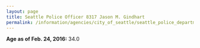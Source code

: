 ```yaml
---
layout: page
title: Seattle Police Officer 8317 Jason M. Gindhart
permalink: /information/agencies/city_of_seattle/seattle_police_department/copbook/8317/
---
```


**Age as of Feb. 24, 2016:** 34.0
